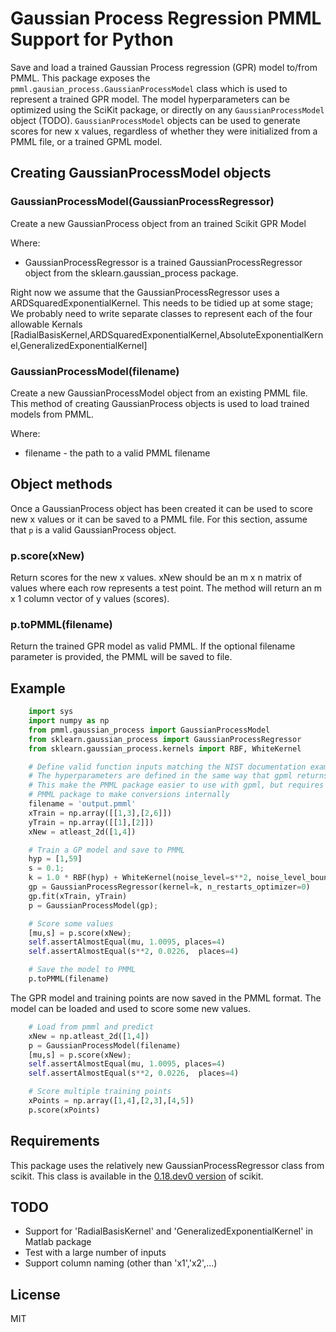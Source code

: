 # Gaussian Process Regression PMML Support for Python

Save and load a trained Gaussian Process regression (GPR) model to/from PMML. This package exposes the
`pmml.gausian_process.GaussianProcessModel` class which is used to represent a trained GPR model. The model hyperparameters
can be optimized using the SciKit package, or directly on any `GaussianProcessModel` object (TODO).
`GaussianProcessModel` objects can be used to generate scores for new x values, regardless of whether they
were initialized from a PMML file, or a trained GPML model.

## Creating GaussianProcessModel objects

### GaussianProcessModel(GaussianProcessRegressor)
Create a new GaussianProcess object from an trained Scikit GPR Model

Where:
* GaussianProcessRegressor is a trained GaussianProcessRegressor object from the sklearn.gaussian_process package.

Right now we assume that the GaussianProcessRegressor uses a ARDSquaredExponentialKernel. This needs to be tidied up at some stage; We probably need to write separate classes to represent each of the four allowable Kernals [RadialBasisKernel,ARDSquaredExponentialKernel,AbsoluteExponentialKernel,GeneralizedExponentialKernel]

### GaussianProcessModel(filename)
Create a new GaussianProcessModel object from an existing PMML file.
This method of creating GaussianProcess objects is used to load trained models from PMML.

Where:
* filename - the path to a valid PMML filename

## Object methods
Once a GaussianProcess object has been created it can be used to score new
x values or it can be saved to a PMML file. For this section, assume that
`p` is a valid GaussianProcess object.

### p.score(xNew)
Return scores for the new x values. xNew should be an m x n matrix of values
where each row represents a test point. The method will return an m x 1
column vector of y values (scores).

### p.toPMML(filename)
Return the trained GPR model as valid PMML. If the optional filename
parameter is provided, the PMML will be saved to file.

## Example

```python
    import sys
    import numpy as np
    from pmml.gaussian_process import GaussianProcessModel
    from sklearn.gaussian_process import GaussianProcessRegressor
    from sklearn.gaussian_process.kernels import RBF, WhiteKernel

    # Define valid function inputs matching the NIST documentation example
    # The hyperparameters are defined in the same way that gpml returns them
    # This make the PMML package easier to use with gpml, but requires the
    # PMML package to make conversions internally
    filename = 'output.pmml'
    xTrain = np.array([[1,3],[2,6]])
    yTrain = np.array([[1],[2]])
    xNew = atleast_2d([1,4])

    # Train a GP model and save to PMML
    hyp = [1,59]
    s = 0.1;
    k = 1.0 * RBF(hyp) + WhiteKernel(noise_level=s**2, noise_level_bounds=(1e-3,1))
    gp = GaussianProcessRegressor(kernel=k, n_restarts_optimizer=0)
    gp.fit(xTrain, yTrain)
    p = GaussianProcessModel(gp);

    # Score some values
    [mu,s] = p.score(xNew);
    self.assertAlmostEqual(mu, 1.0095, places=4)
    self.assertAlmostEqual(s**2, 0.0226,  places=4)

    # Save the model to PMML
    p.toPMML(filename)
```
The GPR model and training points are now saved in the PMML format.
The model can be loaded and used to score some new values.

```python
    # Load from pmml and predict
    xNew = np.atleast_2d([1,4])
    p = GaussianProcessModel(filename)
    [mu,s] = p.score(xNew);
    self.assertAlmostEqual(mu, 1.0095, places=4)
    self.assertAlmostEqual(s**2, 0.0226,  places=4)

    # Score multiple training points
    xPoints = np.array([1,4],[2,3],[4,5])
    p.score(xPoints)
```

## Requirements
This package uses the relatively new GaussianProcessRegressor class from scikit. This class is available in the [0.18.dev0 version](https://github.com/scikit-learn/scikit-learn) of scikit.

## TODO
- Support for 'RadialBasisKernel' and 'GeneralizedExponentialKernel' in Matlab package
- Test with a large number of inputs
- Support column naming (other than 'x1','x2',...)

## License
MIT


